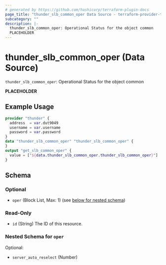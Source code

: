 ```yaml
---
# generated by https://github.com/hashicorp/terraform-plugin-docs
page_title: "thunder_slb_common_oper Data Source - terraform-provider-thunder"
subcategory: ""
description: |-
  thunder_slb_common_oper: Operational Status for the object common
  PLACEHOLDER
---
```


# thunder_slb_common_oper (Data Source)

`thunder_slb_common_oper`: Operational Status for the object common

__PLACEHOLDER__

## Example Usage

```terraform
provider "thunder" {
  address  = var.dut9049
  username = var.username
  password = var.password
}
data "thunder_slb_common_oper" "thunder_slb_common_oper" {
}
output "get_slb_common_oper" {
  value = ["${data.thunder_slb_common_oper.thunder_slb_common_oper}"]
}
```

<!-- schema generated by tfplugindocs -->
## Schema

### Optional

- `oper` (Block List, Max: 1) (see [below for nested schema](#nestedblock--oper))

### Read-Only

- `id` (String) The ID of this resource.

<a id="nestedblock--oper"></a>
### Nested Schema for `oper`

Optional:

- `server_auto_reselect` (Number)


